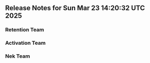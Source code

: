 ## Release Notes for Sun Mar 23 14:20:32 UTC 2025
### Retention Team
### Activation Team
### Nek Team
